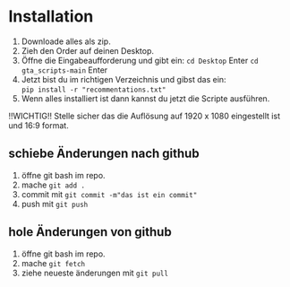# Installation
1. Downloade alles als zip.
2. Zieh den Order auf deinen Desktop.
3. Öffne die Eingabeaufforderung und gibt ein:
    `cd Desktop` Enter
    `cd gta_scripts-main` Enter
4. Jetzt bist du im richtigen Verzeichnis und gibst das ein:    
    `pip install -r "recommentations.txt"`
5. Wenn alles installiert ist dann kannst du jetzt die Scripte ausführen.

!!WICHTIG!! Stelle sicher das die Auflösung auf 1920 x 1080 eingestellt ist und 16:9 format.



## schiebe Änderungen nach github

1. öffne git bash im repo.
2. mache `git add .`
3. commit mit `git commit -m"das ist ein commit"`
4. push mit `git push`


## hole Änderungen von github

1. öffne git bash im repo.
2. mache `git fetch`
3. ziehe neueste änderungen mit `git pull`
